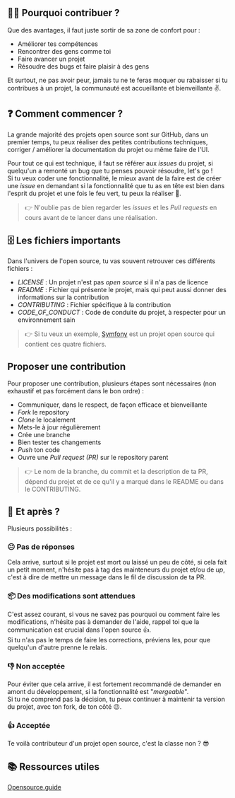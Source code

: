 ## 👨‍💻 Pourquoi contribuer ?

Que des avantages, il faut juste sortir de sa zone de confort pour :

- Améliorer tes compétences
- Rencontrer des gens comme toi
- Faire avancer un projet
- Résoudre des bugs et faire plaisir à des gens

Et surtout, ne pas avoir peur, jamais tu ne te feras moquer ou rabaisser si tu contribues à un projet, la communauté est accueillante et bienveillante ✌️.

## ❓ Comment commencer ?

La grande majorité des projets open source sont sur GitHub, dans un premier temps, tu peux réaliser des petites contributions techniques, corriger / améliorer la documentation du projet ou même faire de l'UI.

Pour tout ce qui est technique, il faut se référer aux _issues_ du projet, si quelqu'un a remonté un bug que tu penses pouvoir résoudre, let's go !  
Si tu veux coder une fonctionnalité, le mieux avant de la faire est de créer une _issue_ en demandant si la fonctionnalité que tu as en tête est bien dans l'esprit du projet et une fois le feu vert, tu peux la réaliser 💪.

> 👉 N'oublie pas de bien regarder les _issues_ et les _Pull requests_ en cours avant de te lancer dans une réalisation.

## 🗄️ Les fichiers importants

Dans l'univers de l'open source, tu vas souvent retrouver ces différents fichiers : 

- _LICENSE_ : Un projet n'est pas _open source_ si il n'a pas de licence
- _README_ : Fichier qui présente le projet, mais qui peut aussi donner des informations sur la contribution
- _CONTRIBUTING_ : Fichier spécifique à la contribution
- _CODE_OF_CONDUCT_ : Code de conduite du projet, à respecter pour un environnement sain

> 👉 Si tu veux un exemple, [Symfony](https://github.com/symfony/symfony) est un projet open source qui contient ces quatre fichiers.

## Proposer une contribution

Pour proposer une contribution, plusieurs étapes sont nécessaires (non exhaustif et pas forcément dans le bon ordre) :

- Communiquer, dans le respect, de façon efficace et bienveillante
- _Fork_ le repository
- _Clone_ le localement
- Mets-le à jour régulièrement
- Crée une branche
- Bien tester tes changements
- _Push_ ton code
- Ouvre une _Pull request (PR)_ sur le repository parent

> 👉 Le nom de la branche, du commit et la description de ta PR, dépend du projet et de ce qu'il y a marqué dans le README ou dans le CONTRIBUTING.

## 🙂 Et après ?

Plusieurs possibilités :

### 😐 Pas de réponses

Cela arrive, surtout si le projet est mort ou laissé un peu de côté, si cela fait un petit moment, n'hésite pas à tag des mainteneurs du projet et/ou de _up_, c'est à dire de mettre un message dans le fil de discussion de ta PR.

### 📦 Des modifications sont attendues

C'est assez courant, si vous ne savez pas pourquoi ou comment faire les modifications, n'hésite pas à demander de l'aide, rappel toi que la communication est crucial dans l'open source 👍.  
Si tu n'as pas le temps de faire les corrections, préviens les, pour que quelqu'un d'autre prenne le relais.

### 👎 Non acceptée

Pour éviter que cela arrive, il est fortement recommandé de demander en amont du développement, si la fonctionnalité est "_mergeable_".  
Si tu ne comprend pas la décision, tu peux continuer à maintenir ta version du projet, avec ton fork, de ton côté 😉.

### 👍 Acceptée

Te voilà contributeur d'un projet open source, c'est la classe non ? 😎

## 📚 Ressources utiles

[Opensource.guide](https://opensource.guide/)